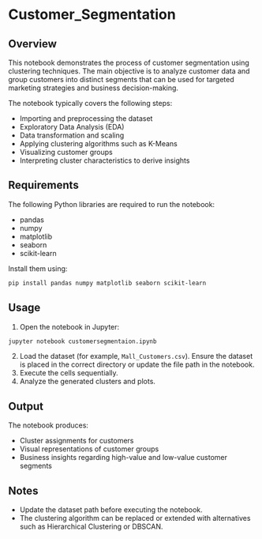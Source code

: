# Customer_Segmentation


## Overview
This notebook demonstrates the process of customer segmentation using clustering techniques. The main objective is to analyze customer data and group customers into distinct segments that can be used for targeted marketing strategies and business decision-making.

The notebook typically covers the following steps:
- Importing and preprocessing the dataset
- Exploratory Data Analysis (EDA)
- Data transformation and scaling
- Applying clustering algorithms such as K-Means
- Visualizing customer groups
- Interpreting cluster characteristics to derive insights

## Requirements
The following Python libraries are required to run the notebook:
- pandas
- numpy
- matplotlib
- seaborn
- scikit-learn

Install them using:
```bash
pip install pandas numpy matplotlib seaborn scikit-learn
```

## Usage
1. Open the notebook in Jupyter:
```bash
jupyter notebook customersegmentaion.ipynb
```
2. Load the dataset (for example, `Mall_Customers.csv`). Ensure the dataset is placed in the correct directory or update the file path in the notebook.
3. Execute the cells sequentially.
4. Analyze the generated clusters and plots.

## Output
The notebook produces:
- Cluster assignments for customers
- Visual representations of customer groups
- Business insights regarding high-value and low-value customer segments

## Notes
- Update the dataset path before executing the notebook.
- The clustering algorithm can be replaced or extended with alternatives such as Hierarchical Clustering or DBSCAN.
